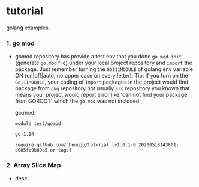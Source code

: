 # tutorial
golang examples.

### 1. go mod
* gomod repository has provide a test env that you done `go mod init` (generate `go.mod` file) under your local project repository and `import` the package. Just remember turning the `GO111MODULE` of golang env variable ON (on|off|auto, no upper case on every letter).
Tip: If you turn on the `Go111MODULE`, your coding of `import` packages in the project would find package from `pkg` repository not usually  `src` repository you known that means your project would report error like 'can not find your package from GOROOT' which the `go.mod` was not included.

  go.mod:
  ```
  module test/gomod
  
  go 1.14
  
  require github.com/chenqgp/tutorial [v1.0.1-0.20200518143801-d085fb9b89a5 or tags]
  ```
### 2. Array Slice Map
* desc...
